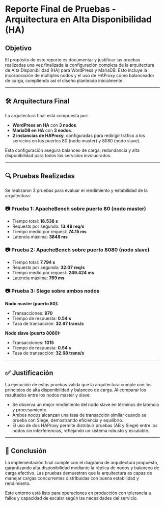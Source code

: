 #  Reporte Final de Pruebas - Arquitectura en Alta Disponibilidad (HA)

##  Objetivo

El propósito de este reporte es documentar y justificar las pruebas realizadas una vez finalizada la configuración completa de la arquitectura de Alta Disponibilidad (HA) para WordPress y MariaDB. Esto incluye la incorporación de múltiples nodos y el uso de HAProxy como balanceador de carga, cumpliendo así el diseño planteado inicialmente.

---

## 🛠️ Arquitectura Final

La arquitectura final está compuesta por:

- **WordPress en HA** con **3 nodos**.
- **MariaDB en HA** con **3 nodos**.
- **2 instancias de HAProxy**, configuradas para redirigir tráfico a los servicios en los puertos 80 (nodo master) y 8080 (nodo slave).

Esta configuración asegura balanceo de carga, redundancia y alta disponibilidad para todos los servicios involucrados.

---

## 🔍 Pruebas Realizadas

Se realizaron 3 pruebas para evaluar el rendimiento y estabilidad de la arquitectura:

### 📷 Prueba 1: ApacheBench sobre puerto 80 (nodo master)

- Tiempo total: **18.538 s**
- Requests por segundo: **13.49 req/s**
- Tiempo medio por request: **74.15 ms**
- Latencia máxima: **3848 ms**

### 📷 Prueba 2: ApacheBench sobre puerto 8080 (nodo slave)

- Tiempo total: **7.794 s**
- Requests por segundo: **32.07 req/s**
- Tiempo medio por request: **249.424 ms**
- Latencia máxima: **769 ms**

### 📷 Prueba 3: Siege sobre ambos nodos

**Nodo master (puerto 80):**
- Transacciones: **970**
- Tiempo de respuesta: **0.54 s**
- Tasa de transacción: **32.67 trans/s**

**Nodo slave (puerto 8080):**
- Transacciones: **1015**
- Tiempo de respuesta: **0.54 s**
- Tasa de transacción: **32.68 trans/s**

---

## ✅ Justificación

La ejecución de estas pruebas valida que la arquitectura cumple con los principios de alta disponibilidad y balanceo de carga. Al comparar los resultados entre los nodos master y slave:

- Se observa un mejor rendimiento del nodo slave en términos de latencia y procesamiento.
- Ambos nodos alcanzan una tasa de transacción similar cuando se prueba con Siege, demostrando eficiencia y equilibrio.
- El uso de dos HAProxy permite distribuir pruebas (AB y Siege) entre los nodos sin interferencias, reflejando un sistema robusto y escalable.

---

## 🧾 Conclusión

La implementación final cumple con el diagrama de arquitectura propuesto, garantizando alta disponibilidad mediante la réplica de nodos y balanceo de carga efectivo. Las pruebas demuestran que la arquitectura es capaz de manejar cargas concurrentes distribuidas con buena estabilidad y rendimiento.

Este entorno está listo para operaciones en producción con tolerancia a fallos y capacidad de escalar según las necesidades del servicio.

